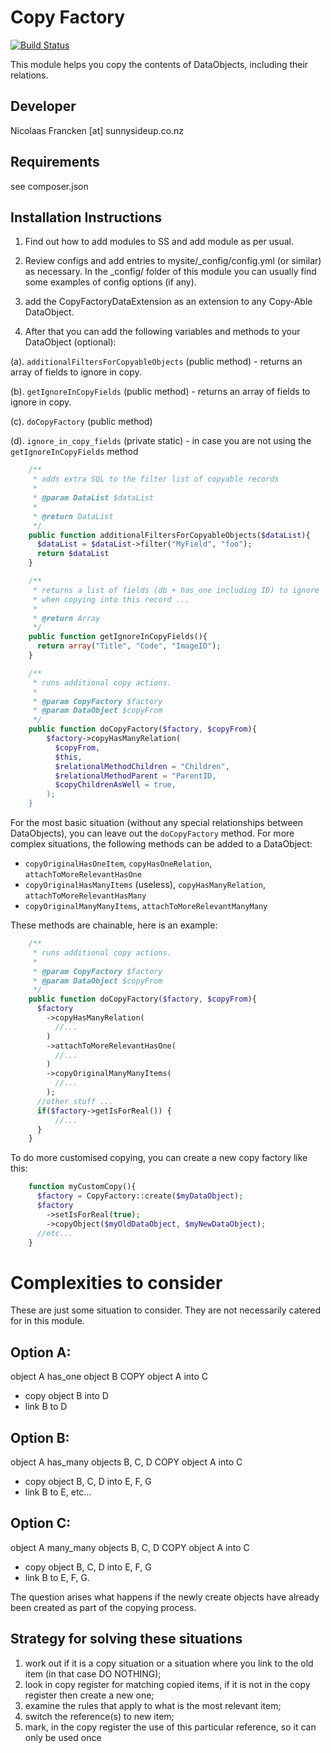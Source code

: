 Copy Factory
================================================================================


[![Build Status](https://travis-ci.org/sunnysideup/silverstripe-copyfactory.svg?branch=master)](https://travis-ci.org/sunnysideup/silverstripe-copyfactory)


This module helps you copy the contents of DataObjects, including their relations.


Developer
-----------------------------------------------
Nicolaas Francken [at] sunnysideup.co.nz


Requirements
-----------------------------------------------
see composer.json


Installation Instructions
-----------------------------------------------
1. Find out how to add modules to SS and add module as per usual.

2. Review configs and add entries to mysite/_config/config.yml
(or similar) as necessary.
In the _config/ folder of this module
you can usually find some examples of config options (if any).

3. add the CopyFactoryDataExtension as an extension to any Copy-Able DataObject.

4. After that you can add the following variables and methods to your DataObject (optional):

  (a). `additionalFiltersForCopyableObjects` (public method) - returns an array of fields to ignore in copy.

  (b). `getIgnoreInCopyFields` (public method) - returns an array of fields to ignore in copy.

  (c). `doCopyFactory` (public method)

  (d). `ignore_in_copy_fields` (private static) - in case you are not using the `getIgnoreInCopyFields` method


```php
    /**
     * adds extra SQL to the filter list of copyable records
     *
     * @param DataList $dataList
     *
     * @return DataList
     */
    public function additionalFiltersForCopyableObjects($dataList){
      $dataList = $dataList->filter("MyField", "foo");
      return $dataList
    }

    /**
     * returns a list of fields (db + has_one including ID) to ignore
     * when copying into this record ...
     *
     * @return Array
     */
    public function getIgnoreInCopyFields(){
      return array("Title", "Code", "ImageID");
    }

    /**
     * runs additional copy actions.
     *
     * @param CopyFactory $factory
     * @param DataObject $copyFrom
     */
    public function doCopyFactory($factory, $copyFrom){
        $factory->copyHasManyRelation(
          $copyFrom,
          $this,
          $relationalMethodChildren = "Children",
          $relationalMethodParent = "ParentID,
          $copyChildrenAsWell = true,
        );
    }
```

For the most basic situation (without any special relationships between DataObjects),
you can leave out the `doCopyFactory` method.  For more complex situations, the following
methods can be added to a DataObject:
 - `copyOriginalHasOneItem`, `copyHasOneRelation`, `attachToMoreRelevantHasOne`
 - `copyOriginalHasManyItems` (useless), `copyHasManyRelation`, `attachToMoreRelevantHasMany`
 - `copyOriginalManyManyItems`, `attachToMoreRelevantManyMany`


These methods are chainable, here is an example:

```php
    /**
     * runs additional copy actions.
     *
     * @param CopyFactory $factory
     * @param DataObject $copyFrom
     */
    public function doCopyFactory($factory, $copyFrom){
      $factory
        ->copyHasManyRelation(
          //...
        )
        ->attachToMoreRelevantHasOne(
          //...
        )
        ->copyOriginalManyManyItems(
          //...
        );
      //other stuff ...
      if($factory->getIsForReal()) {
          //...
      }
    }
```
To do more customised copying, you can create a new copy factory like this:

```php
    function myCustomCopy(){
      $factory = CopyFactory::create($myDataObject);
      $factory
        ->setIsForReal(true);
        ->copyObject($myOldDataObject, $myNewDataObject);
      //etc...
    }

```


Complexities to consider
============================

These are just some situation to consider.  They
are not necessarily catered for in this module.

Option A:
----------------------------

object A has_one object B
COPY object A into C
- copy object B into D
- link B to D


Option B:
----------------------------

object A has_many objects B, C, D
COPY object A into C
- copy object B, C, D into E, F, G
- link B to E, etc...


Option C:
----------------------------

object A many_many objects B, C, D
COPY object A into C
- copy object B, C, D into E, F, G
- link B to E, F, G.

The question arises what happens if the newly create objects
have already been created as part of the copying process.


Strategy for solving these situations
----------------------------

1. work out if it is a copy situation or a situation where you link to the old item (in that case DO NOTHING);
2. look in copy register for matching copied items, if it is not in the copy register then create a new one;
3. examine the rules that apply to what is the most relevant item;
4. switch the reference(s) to new item;
5. mark, in the copy register the use of this particular reference, so it can only be used once
